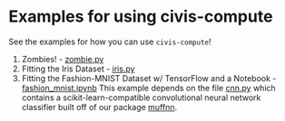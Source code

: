 # Examples for using civis-compute

See the examples for how you can use `civis-compute`!

1. Zombies! - [zombie.py](zombie.py)
2. Fitting the Iris Dataset - [iris.py](iris.py)
3. Fitting the Fashion-MNIST Dataset w/ TensorFlow and a Notebook - [fashion_mnist.ipynb](fashion_mnist.ipynb)
   This example depends on the file [cnn.py](cnn.py) which contains a
   scikit-learn-compatible convolutional neural network classifier built off of
   our package [muffnn](https://github.com/civisanalytics/muffnn).
